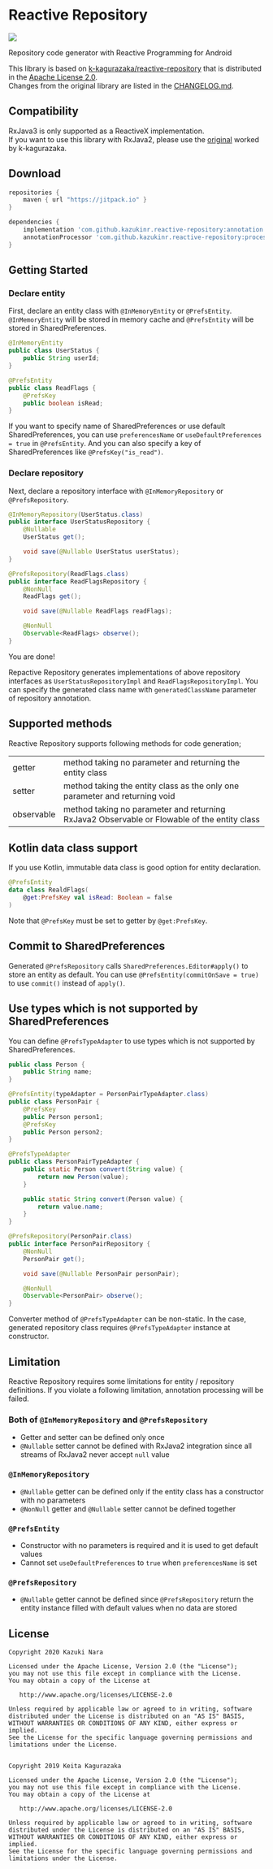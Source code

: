 # Reactive Repository

[![](https://jitpack.io/v/kazukinr/reactive-repository.svg)](https://jitpack.io/#kazukinr/reactive-repository)

Repository code generator with Reactive Programming for Android

This library is based on [k-kagurazaka/reactive-repository](https://github.com/k-kagurazaka/reactive-repository) that is distributed in the [Apache License 2.0](https://www.apache.org/licenses/LICENSE-2.0).  
Changes from the original library are listed in the [CHANGELOG.md](CHANGELOG.md).

## Compatibility

RxJava3 is only supported as a ReactiveX implementation.  
If you want to use this library with RxJava2, please use the [original](https://github.com/k-kagurazaka/reactive-repository) worked by k-kagurazaka.


## Download

```groovy
repositories {
    maven { url "https://jitpack.io" }
}

dependencies {
    implementation 'com.github.kazukinr.reactive-repository:annotation:2.0.0-alpha1'
    annotationProcessor 'com.github.kazukinr.reactive-repository:processor:2.0.0-alpha1'
}
```

## Getting Started

### Declare entity

First, declare an entity class with `@InMemoryEntity` or `@PrefsEntity`.
`@InMemoryEntity` will be stored in memory cache and `@PrefsEntity` will be stored in SharedPreferences.

```java
@InMemoryEntity
public class UserStatus {
    public String userId;
}
```

```java
@PrefsEntity
public class ReadFlags {
    @PrefsKey
    public boolean isRead;
}
```

If you want to specify name of SharedPreferences or use default SharedPreferences, you can use `preferencesName` or `useDefaultPreferences = true` in `@PrefsEntity`.
And you can also specify a key of SharedPreferences like `@PrefsKey("is_read")`.

### Declare repository

Next, declare a repository interface with `@InMemoryRepository` or `@PrefsRepository`.

```java
@InMemoryRepository(UserStatus.class)
public interface UserStatusRepository {
    @Nullable
    UserStatus get();

    void save(@Nullable UserStatus userStatus);
}
```

```java
@PrefsRepository(ReadFlags.class)
public interface ReadFlagsRepository {
    @NonNull
    ReadFlags get();

    void save(@Nullable ReadFlags readFlags);

    @NonNull
    Observable<ReadFlags> observe();
}
```

You are done!

Repactive Repository generates implementations of above repository interfaces as `UserStatusRepositoryImpl` and `ReadFlagsRepositoryImpl`.
You can specify the generated class name with `generatedClassName` parameter of repository annotation.

## Supported methods

Reactive Repository supports following methods for code generation;

|            |                                                           |
-------------|------------------------------------------------------------
| getter     | method taking no parameter and returning the entity class |
| setter     | method taking the entity class as the only one parameter and returning void |
| observable | method taking no parameter and returning RxJava2 Observable or Flowable of the entity class |


## Kotlin data class support

If you use Kotlin, immutable data class is good option for entity declaration.

```kotlin
@PrefsEntity
data class RealdFlags(
    @get:PrefsKey val isRead: Boolean = false
)
```

Note that `@PrefsKey` must be set to getter by `@get:PrefsKey`.

## Commit to SharedPreferences

Generated `@PrefsRepository` calls `SharedPreferences.Editor#apply()` to store an entity as default.
You can use `@PrefsEntity(commitOnSave = true)` to use `commit()` instead of `apply()`.

## Use types which is not supported by SharedPreferences

You can define `@PrefsTypeAdapter` to use types which is not supported by SharedPreferences.

```java
public class Person {
    public String name;
}

@PrefsEntity(typeAdapter = PersonPairTypeAdapter.class)
public class PersonPair {
    @PrefsKey
    public Person person1;
    @PrefsKey
    public Person person2;
}

@PrefsTypeAdapter
public class PersonPairTypeAdapter {
    public static Person convert(String value) {
        return new Person(value);
    }

    public static String convert(Person value) {
        return value.name;
    }
}

@PrefsRepository(PersonPair.class)
public interface PersonPairRepository {
    @NonNull
    PersonPair get();

    void save(@Nullable PersonPair personPair);

    @NonNull
    Observable<PersonPair> observe();
}
```

Converter method of `@PrefsTypeAdapter` can be non-static.
In the case, generated repository class requires `@PrefsTypeAdapter` instance at constructor.

## Limitation

Reactive Repository requires some limitations for entity / repository definitions.
If you violate a following limitation, annotation processing will be failed.

### Both of `@InMemoryRepository` and `@PrefsRepository`

- Getter and setter can be defined only once
- `@Nullable` setter cannot be defined with RxJava2 integration since all streams of RxJava2 never accept `null` value

### `@InMemoryRepository`

- `@Nullable` getter can be defined only if the entity class has a constructor with no parameters
- `@NonNull` getter and `@Nullable` setter cannot be defined together

### `@PrefsEntity`

- Constructor with no parameters is required and it is used to get default values
- Cannot set `useDefaultPreferences` to `true` when `preferencesName` is set

### `@PrefsRepository`

- `@Nullable` getter cannot be defined since `@PrefsRepository` return the entity instance filled with default values when no data are stored

## License

    Copyright 2020 Kazuki Nara

    Licensed under the Apache License, Version 2.0 (the "License");
    you may not use this file except in compliance with the License.
    You may obtain a copy of the License at

       http://www.apache.org/licenses/LICENSE-2.0

    Unless required by applicable law or agreed to in writing, software
    distributed under the License is distributed on an "AS IS" BASIS,
    WITHOUT WARRANTIES OR CONDITIONS OF ANY KIND, either express or implied.
    See the License for the specific language governing permissions and
    limitations under the License.
    
    
    Copyright 2019 Keita Kagurazaka

    Licensed under the Apache License, Version 2.0 (the "License");
    you may not use this file except in compliance with the License.
    You may obtain a copy of the License at

       http://www.apache.org/licenses/LICENSE-2.0

    Unless required by applicable law or agreed to in writing, software
    distributed under the License is distributed on an "AS IS" BASIS,
    WITHOUT WARRANTIES OR CONDITIONS OF ANY KIND, either express or implied.
    See the License for the specific language governing permissions and
    limitations under the License.

